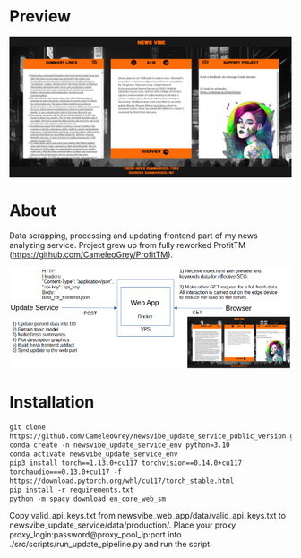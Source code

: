 
# Preview

![](newsvibe_preview_1.png)

# About

Data scrapping, processing and updating frontend part of my news analyzing service.
Project grew up from fully reworked ProfitTM (https://github.com/CameleoGrey/ProfitTM).

![](newsvibe_architecture.png)

# Installation

```
git clone https://github.com/CameleoGrey/newsvibe_update_service_public_version.git
conda create -n newsvibe_update_service_env python=3.10
conda activate newsvibe_update_service_env
pip3 install torch==1.13.0+cu117 torchvision==0.14.0+cu117 torchaudio===0.13.0+cu117 -f https://download.pytorch.org/whl/cu117/torch_stable.html
pip install -r requirements.txt
python -m spacy download en_core_web_sm
```

Copy valid_api_keys.txt from newsvibe_web_app/data/valid_api_keys.txt to newsvibe_update_service/data/production/.
Place your proxy proxy_login:password@proxy_pool_ip:port into ./src/scripts/run_update_pipeline.py and run the script.